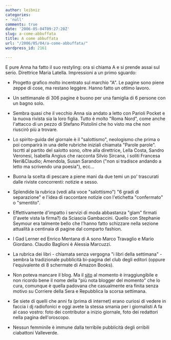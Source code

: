 ```yaml
---
author: leibniz
categories:
- 'null'
comments: true
date: '2006-05-04T09:27:20Z'
slug: a-come-abbuffata
title: A come abbuffata
url: "/2006/05/04/a-come-abbuffata/"
wordpress_id: 2161

---
```

E pure Anna ha fatto il suo restyling: ora si chiama A e si prende assai sul serio. Direttrice Maria Latella.  Impressioni a un primo sguardo:



	
  * Progetto grafico molto incentrato sul marchio "A". Le pagine sono piene zeppe di cose, ma restano leggère. Hanno fatto un ottimo lavoro.

	
  * Un settimanale di 306 pagine è buono per una famiglia di 6 persone con un bagno solo.

	
  * Sembra quasi che il vecchio Anna sia andato a letto con Parioli Pocket e la nuova rivista sia la loro figlia. Tutto è molto "Roma Nord", come anche l'attacco di un pezzo di Stefano Pistolini che ho visto ma che non riuscirò più a trovare.

	
  * Lo spirito-guida del giornale è il "salottismo", neologismo che prima o poi comparirà in una delle rubriche iniziali chiamata "Parole parole". Iscrtti al partito del salotto sono, oltre alla direttrice, Lella Costa, Sandro Veronesi, Isabella Angius che racconta Silvio Sircana, i soliti Francesa Neri&Claudio; Amendola, Susan Sarandon ("non si tradisce andando a letto ma scrivendo una poesia"), ecc...

	
  * Buona la scelta di pescare a piene mani da due temi un po' trascurati dalle riviste concorrenti: notizie e sesso.

	
  * Splendide la rubrica (vedi alla voce "salottismo") "6 gradi di separazione" e l'idea di raccontare notizie con l'etichetta "confermato" o "smentito".

	
  * Effettivamente d'impatto i servizi di moda abbastanza "glam" firmati (l'avete vista la firma?) da Sciascia Gambaccini. Quello con Stephanie Seymour era talmente bello che l'hanno fatto schizzare nella sezione attualità a centinaia di pagine dal comparto fashion.

	
  * I Gad Lerner ed Enrico Mentana di A sono Marco Travaglio e Mario Giordano. Claudio Baglioni è Alessia Marcuzzi.

	
  * La rubrica dei libri - chiamata senza vergogna "i libri della settimana" - sembra la tradizionale pubblicità bi-pagina del club degli editori (oppure l'equivalente di 8 schermate di Amazon Books).

	
  * Non poteva mancare il blog. Ma il [sito](http://www.a-anna.it) al momento è irraggiungibile e non ricordo bene il nome della "più nota blogger del momento" che lo cura, comunque è quella padovana che casualmente era finita senza motivo su Corriere della Sera e Repubblica la scorsa settimana.

	
  * Se siete di quelli che anni fa (prima di internet) erano curiosi di vedere in faccia i dj radiofonici e oggi avete la stessa smania per i giornalisti A fa al caso vostro: foto dei contributor a inizio giornale, foto dei redattori nella pagina dell'oroscopo.

	
  * Nessun femminile è immune dalla terribile pubblicità degli orribili ciabattoni Valleverde.


